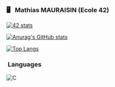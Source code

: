 ### :desktop_computer: &nbsp; Mathias MAURAISIN (Ecole 42)

[![42 stats](https://badge42.herokuapp.com/api/stats/mamaurai?darkmode=true)](https://github.com/JaeSeoKim/badge42)


[![Anurag's GitHub stats](https://github-readme-stats.vercel.app/api?username=mathias-mrsn&hide=stars&bg_color=202020&title_color=f8f8f8&text_color=f8f8f8&icon_color=f8f8f8&border_color=202020)](https://github.com/anuraghazra/github-readme-stats)


[![Top Langs](https://github-readme-stats.vercel.app/api/top-langs/?username=mathias-mrsn&layout=compact)](https://github.com/anuraghazra/github-readme-stats)




### &nbsp;Languages
![C](https://img.shields.io/badge/C-00599C?style=for-the-badge&logo=c&logoColor=white)
